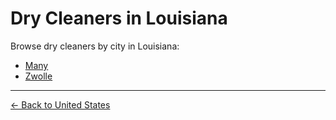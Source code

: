 # Dry Cleaners in Louisiana

Browse dry cleaners by city in Louisiana:

- [Many](./many.md)
- [Zwolle](./zwolle.md)

---

[← Back to United States](../README.md)
